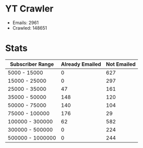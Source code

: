 # YT Crawler
- Emails: 2961
- Crawled: 148651

# Stats
| Subscriber Range  | Already Emailed | Not Emailed |
|-------|-------|-------|
| 5000 - 15000 | 0 | 627 |
| 15000 - 25000 | 0 | 297 |
| 25000 - 35000 | 47 | 161 |
| 35000 - 50000 | 148 | 120 |
| 50000 - 75000 | 140 | 104 |
| 75000 - 100000 | 176 | 29 |
| 100000 - 300000 | 62 | 582 |
| 300000 - 500000 | 0 | 224 |
| 500000 - 1000000 | 0 | 244 |
